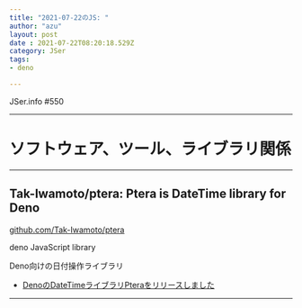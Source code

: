 ```yaml
---
title: "2021-07-22のJS: "
author: "azu"
layout: post
date : 2021-07-22T08:20:18.529Z
category: JSer
tags:
- deno

---
```


JSer.info #550

----

<h1 class="site-genre">ソフトウェア、ツール、ライブラリ関係</h1>

----

## Tak-Iwamoto/ptera: Ptera is DateTime library for Deno
[github.com/Tak-Iwamoto/ptera](https://github.com/Tak-Iwamoto/ptera "Tak-Iwamoto/ptera: Ptera is DateTime library for Deno")
<p class="jser-tags jser-tag-icon"><span class="jser-tag">deno</span> <span class="jser-tag">JavaScript</span> <span class="jser-tag">library</span></p>

Deno向けの日付操作ライブラリ

- [DenoのDateTimeライブラリPteraをリリースしました](https://zenn.dev/tak_iwamoto/articles/8b32b27bd577b1 "DenoのDateTimeライブラリPteraをリリースしました")

----
